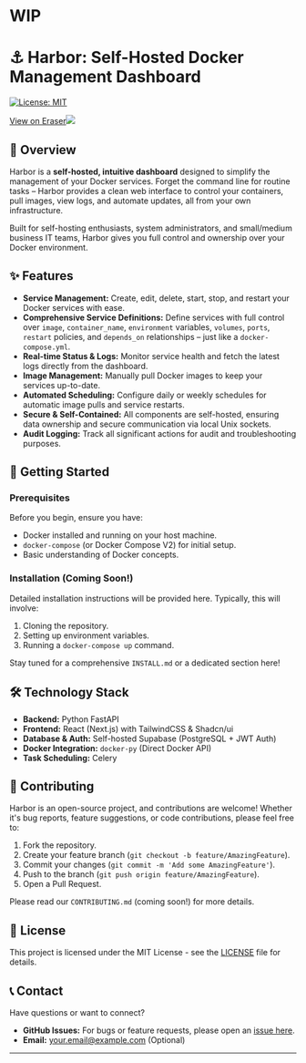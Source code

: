 # WIP

# ⚓ Harbor: Self-Hosted Docker Management Dashboard

[![License: MIT](https://img.shields.io/badge/License-MIT-yellow.svg)](https://opensource.org/licenses/MIT)

[View on Eraser![](https://app.eraser.io/workspace/iuALeqyxBvDXpWgcEhS6/preview?elements=Ez_7FutHI6DIaiP2xYiYMg&type=embed)](https://app.eraser.io/workspace/iuALeqyxBvDXpWgcEhS6?elements=Ez_7FutHI6DIaiP2xYiYMg)

## 🌊 Overview

Harbor is a **self-hosted, intuitive dashboard** designed to simplify the management of your Docker services. Forget the command line for routine tasks – Harbor provides a clean web interface to control your containers, pull images, view logs, and automate updates, all from your own infrastructure.

Built for self-hosting enthusiasts, system administrators, and small/medium business IT teams, Harbor gives you full control and ownership over your Docker environment.

## ✨ Features

*   **Service Management:** Create, edit, delete, start, stop, and restart your Docker services with ease.
*   **Comprehensive Service Definitions:** Define services with full control over `image`, `container_name`, `environment` variables, `volumes`, `ports`, `restart` policies, and `depends_on` relationships – just like a `docker-compose.yml`.
*   **Real-time Status & Logs:** Monitor service health and fetch the latest logs directly from the dashboard.
*   **Image Management:** Manually pull Docker images to keep your services up-to-date.
*   **Automated Scheduling:** Configure daily or weekly schedules for automatic image pulls and service restarts.
*   **Secure & Self-Contained:** All components are self-hosted, ensuring data ownership and secure communication via local Unix sockets.
*   **Audit Logging:** Track all significant actions for audit and troubleshooting purposes.

## 🚀 Getting Started

### Prerequisites

Before you begin, ensure you have:

*   Docker installed and running on your host machine.
*   `docker-compose` (or Docker Compose V2) for initial setup.
*   Basic understanding of Docker concepts.

### Installation (Coming Soon!)

Detailed installation instructions will be provided here. Typically, this will involve:

1.  Cloning the repository.
2.  Setting up environment variables.
3.  Running a `docker-compose up` command.

Stay tuned for a comprehensive `INSTALL.md` or a dedicated section here!

## 🛠️ Technology Stack

*   **Backend:** Python FastAPI
*   **Frontend:** React (Next.js) with TailwindCSS & Shadcn/ui
*   **Database & Auth:** Self-hosted Supabase (PostgreSQL + JWT Auth)
*   **Docker Integration:** `docker-py` (Direct Docker API)
*   **Task Scheduling:** Celery

## 🤝 Contributing

Harbor is an open-source project, and contributions are welcome! Whether it's bug reports, feature suggestions, or code contributions, please feel free to:

1.  Fork the repository.
2.  Create your feature branch (`git checkout -b feature/AmazingFeature`).
3.  Commit your changes (`git commit -m 'Add some AmazingFeature'`).
4.  Push to the branch (`git push origin feature/AmazingFeature`).
5.  Open a Pull Request.

Please read our `CONTRIBUTING.md` (coming soon!) for more details.

## 📄 License

This project is licensed under the MIT License - see the [LICENSE](LICENSE) file for details.

## 📞 Contact

Have questions or want to connect?

*   **GitHub Issues:** For bugs or feature requests, please open an [issue here](https://github.com/YOUR_GITHUB_USERNAME/harbor/issues).
*   **Email:** [your.email@example.com](mailto:your.email@example.com) (Optional)

---